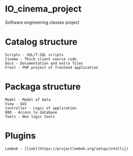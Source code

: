 # IO_cinema_project
Software engineering classes project

# Catalog structure
```
Scripts - SQL/T-SQL scripts
Cinema - Thick client source code
Docs - Documentation and extra files
Front - PHP project of frontend application
```

# Packaga structure
```
Model - Model of data
View - GUI
Controller - Logic of application
DBO - Access to database
Tools - Non logic tools
```


# Plugins

```
Lombok - [link](https://projectlombok.org/setup/intellij)
```